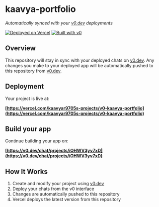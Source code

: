 # kaavya-portfolio

*Automatically synced with your [v0.dev](https://v0.dev) deployments*

[![Deployed on Vercel](https://img.shields.io/badge/Deployed%20on-Vercel-black?style=for-the-badge&logo=vercel)](https://vercel.com/kaavyar9705s-projects/v0-kaavya-portfolio)
[![Built with v0](https://img.shields.io/badge/Built%20with-v0.dev-black?style=for-the-badge)](https://v0.dev/chat/projects/iOHWV3yv7xD)

## Overview

This repository will stay in sync with your deployed chats on [v0.dev](https://v0.dev).
Any changes you make to your deployed app will be automatically pushed to this repository from [v0.dev](https://v0.dev).

## Deployment

Your project is live at:

**[https://vercel.com/kaavyar9705s-projects/v0-kaavya-portfolio](https://vercel.com/kaavyar9705s-projects/v0-kaavya-portfolio)**

## Build your app

Continue building your app on:

**[https://v0.dev/chat/projects/iOHWV3yv7xD](https://v0.dev/chat/projects/iOHWV3yv7xD)**

## How It Works

1. Create and modify your project using [v0.dev](https://v0.dev)
2. Deploy your chats from the v0 interface
3. Changes are automatically pushed to this repository
4. Vercel deploys the latest version from this repository